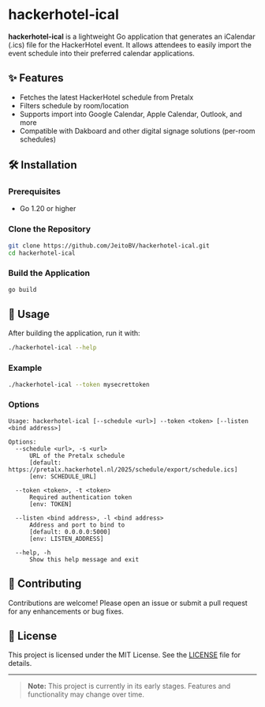 # hackerhotel-ical

**hackerhotel-ical** is a lightweight Go application that generates an iCalendar (.ics) file for the HackerHotel event. It allows attendees to easily import the event schedule into their preferred calendar applications.

## ✨ Features

- Fetches the latest HackerHotel schedule from Pretalx
- Filters schedule by room/location
- Supports import into Google Calendar, Apple Calendar, Outlook, and more
- Compatible with Dakboard and other digital signage solutions (per-room schedules)

## 🛠️ Installation

### Prerequisites

- Go 1.20 or higher

### Clone the Repository

```bash
git clone https://github.com/JeitoBV/hackerhotel-ical.git
cd hackerhotel-ical
```

### Build the Application

```bash
go build
```

## 🚀 Usage

After building the application, run it with:

```bash
./hackerhotel-ical --help
```

### Example

```bash
./hackerhotel-ical --token mysecrettoken
```

### Options

```
Usage: hackerhotel-ical [--schedule <url>] --token <token> [--listen <bind address>]

Options:
  --schedule <url>, -s <url>
      URL of the Pretalx schedule
      [default: https://pretalx.hackerhotel.nl/2025/schedule/export/schedule.ics]
      [env: SCHEDULE_URL]

  --token <token>, -t <token>
      Required authentication token
      [env: TOKEN]

  --listen <bind address>, -l <bind address>
      Address and port to bind to
      [default: 0.0.0.0:5000]
      [env: LISTEN_ADDRESS]

  --help, -h
      Show this help message and exit
```

## 🤝 Contributing

Contributions are welcome! Please open an issue or submit a pull request for any enhancements or bug fixes.

## 📄 License

This project is licensed under the MIT License. See the [LICENSE](LICENSE) file for details.

---

> **Note:** This project is currently in its early stages. Features and functionality may change over time.

